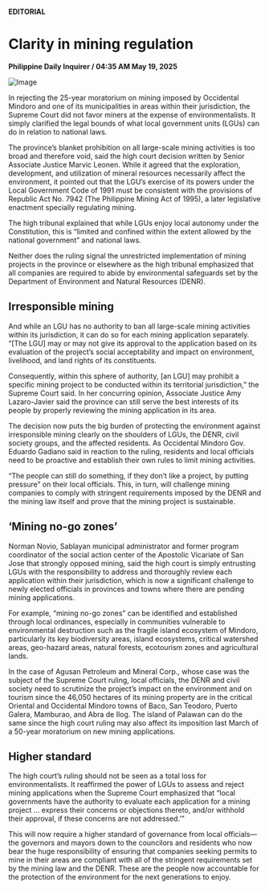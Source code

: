 **EDITORIAL**

# Clarity in mining regulation

****Philippine Daily Inquirer / 04:35 AM May 19, 2025****

![Image](https://raw.githubusercontent.com/github-jl14/scrapy_api/refs/heads/main/images/editorial05192025.png)

In rejecting the 25-year moratorium on mining imposed by Occidental Mindoro and one of its municipalities in areas within their jurisdiction, the Supreme Court did not favor miners at the expense of environmentalists. It simply clarified the legal bounds of what local government units (LGUs) can do in relation to national laws.

The province’s blanket prohibition on all large-scale mining activities is too broad and therefore void, said the high court decision written by Senior Associate Justice Marvic Leonen. While it agreed that the exploration, development, and utilization of mineral resources necessarily affect the environment, it pointed out that the LGU’s exercise of its powers under the Local Government Code of 1991 must be consistent with the provisions of Republic Act No. 7942 (The Philippine Mining Act of 1995), a later legislative enactment specially regulating mining. 

The high tribunal explained that while LGUs enjoy local autonomy under the Constitution, this is “limited and confined within the extent allowed by the national government” and national laws.

Neither does the ruling signal the unrestricted implementation of mining projects in the province or elsewhere as the high tribunal emphasized that all companies are required to abide by environmental safeguards set by the Department of Environment and Natural Resources (DENR).

## Irresponsible mining

And while an LGU has no authority to ban all large-scale mining activities within its jurisdiction, it can do so for each mining application separately. “[The LGU] may or may not give its approval to the application based on its evaluation of the project’s social acceptability and impact on environment, livelihood, and land rights of its constituents. 

Consequently, within this sphere of authority, [an LGU] may prohibit a specific mining project to be conducted within its territorial jurisdiction,” the Supreme Court said. In her concurring opinion, Associate Justice Amy Lazaro-Javier said the province can still serve the best interests of its people by properly reviewing the mining application in its area.

The decision now puts the big burden of protecting the environment against irresponsible mining clearly on the shoulders of LGUs, the DENR, civil society groups, and the affected residents. As Occidental Mindoro Gov. Eduardo Gadiano said in reaction to the ruling, residents and local officials need to be proactive and establish their own rules to limit mining activities. 

“The people can still do something, if they don’t like a project, by putting pressure” on their local officials. This, in turn, will challenge mining companies to comply with stringent requirements imposed by the DENR and the mining law itself and prove that the mining project is sustainable.

## ‘Mining no-go zones’

Norman Novio, Sablayan municipal administrator and former program coordinator of the social action center of the Apostolic Vicariate of San Jose that strongly opposed mining, said the high court is simply entrusting LGUs with the responsibility to address and thoroughly review each application within their jurisdiction, which is now a significant challenge to newly elected officials in provinces and towns where there are pending mining applications. 

For example, “mining no-go zones” can be identified and established through local ordinances, especially in communities vulnerable to environmental destruction such as the fragile island ecosystem of Mindoro, particularly its key biodiversity areas, island ecosystems, critical watershed areas, geo-hazard areas, natural forests, ecotourism zones and agricultural lands.

In the case of Agusan Petroleum and Mineral Corp., whose case was the subject of the Supreme Court ruling, local officials, the DENR and civil society need to scrutinize the project’s impact on the environment and on tourism since the 46,050 hectares of its mining property are in the critical Oriental and Occidental Mindoro towns of Baco, San Teodoro, Puerto Galera, Mamburao, and Abra de Ilog. The island of Palawan can do the same since the high court ruling may also affect its imposition last March of a 50-year moratorium on new mining applications.

## Higher standard

The high court’s ruling should not be seen as a total loss for environmentalists. It reaffirmed the power of LGUs to assess and reject mining applications when the Supreme Court emphasized that “local governments have the authority to evaluate each application for a mining project … express their concerns or objections thereto, and/or withhold their approval, if these concerns are not addressed.’”

This will now require a higher standard of governance from local officials—the governors and mayors down to the councilors and residents who now bear the huge responsibility of ensuring that companies seeking permits to mine in their areas are compliant with all of the stringent requirements set by the mining law and the DENR. These are the people now accountable for the protection of the environment for the next generations to enjoy.
